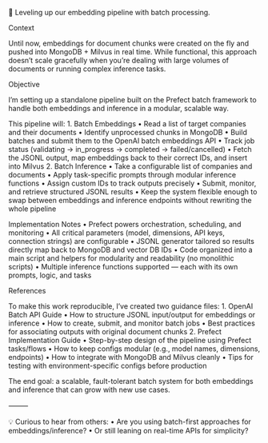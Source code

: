 🚀 Leveling up our embedding pipeline with batch processing.

Context

Until now, embeddings for document chunks were created on the fly and pushed into MongoDB + Milvus in real time. While functional, this approach doesn’t scale gracefully when you’re dealing with large volumes of documents or running complex inference tasks.

Objective

I’m setting up a standalone pipeline built on the Prefect batch framework to handle both embeddings and inference in a modular, scalable way.

This pipeline will:
	1.	Batch Embeddings
	•	Read a list of target companies and their documents
	•	Identify unprocessed chunks in MongoDB
	•	Build batches and submit them to the OpenAI batch embeddings API
	•	Track job status (validating → in_progress → completed → failed/cancelled)
	•	Fetch the JSONL output, map embeddings back to their correct IDs, and insert into Milvus
	2.	Batch Inference
	•	Take a configurable list of companies and documents
	•	Apply task-specific prompts through modular inference functions
	•	Assign custom IDs to track outputs precisely
	•	Submit, monitor, and retrieve structured JSONL results
	•	Keep the system flexible enough to swap between embeddings and inference endpoints without rewriting the whole pipeline

Implementation Notes
	•	Prefect powers orchestration, scheduling, and monitoring
	•	All critical parameters (model, dimensions, API keys, connection strings) are configurable
	•	JSONL generator tailored so results directly map back to MongoDB and vector DB IDs
	•	Code organized into a main script and helpers for modularity and readability (no monolithic scripts)
	•	Multiple inference functions supported — each with its own prompts, logic, and tasks

References

To make this work reproducible, I’ve created two guidance files:
	1.	OpenAI Batch API Guide
	•	How to structure JSONL input/output for embeddings or inference
	•	How to create, submit, and monitor batch jobs
	•	Best practices for associating outputs with original document chunks
	2.	Prefect Implementation Guide
	•	Step-by-step design of the pipeline using Prefect tasks/flows
	•	How to keep configs modular (e.g., model names, dimensions, endpoints)
	•	How to integrate with MongoDB and Milvus cleanly
	•	Tips for testing with environment-specific configs before production

The end goal: a scalable, fault-tolerant batch system for both embeddings and inference that can grow with new use cases.

⸻

💡 Curious to hear from others:
	•	Are you using batch-first approaches for embeddings/inference?
	•	Or still leaning on real-time APIs for simplicity?
